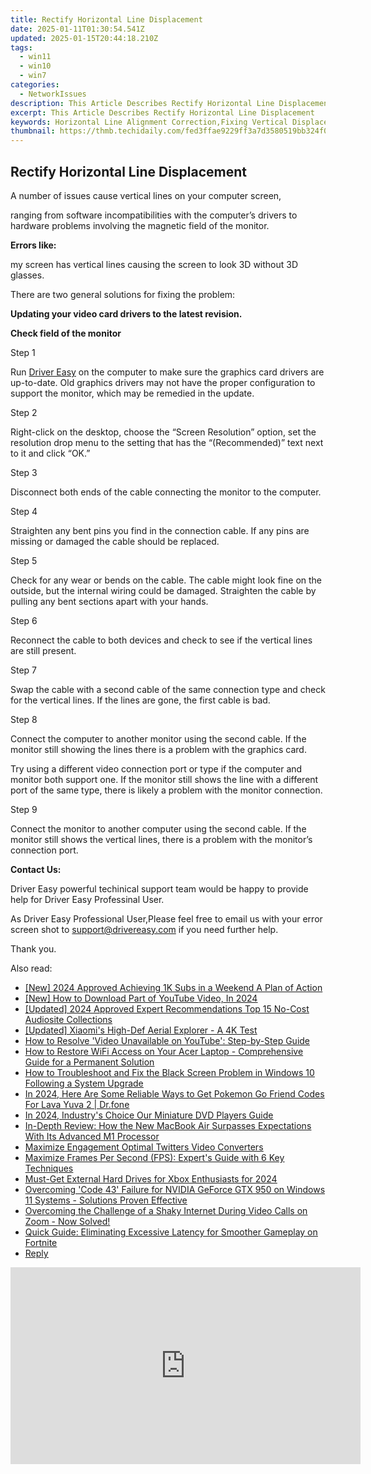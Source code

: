 ```yaml
---
title: Rectify Horizontal Line Displacement
date: 2025-01-11T01:30:54.541Z
updated: 2025-01-15T20:44:18.210Z
tags:
  - win11
  - win10
  - win7
categories:
  - NetworkIssues
description: This Article Describes Rectify Horizontal Line Displacement
excerpt: This Article Describes Rectify Horizontal Line Displacement
keywords: Horizontal Line Alignment Correction,Fixing Vertical Displacement of Lines,Rectify Misaligned Horizontal Borders,Correct Horizontal Edge Gaps,Improve Linearity in Graphic Design,Eliminate Uneven Horizontal Lines,Adjust Horizontal Line Distance Errors
thumbnail: https://thmb.techidaily.com/fed3ffae9229ff3a7d3580519bb324f0e6bad8a6cd96fa55cbded24321f049a3.jpg
---
```


## Rectify Horizontal Line Displacement

A number of issues cause vertical lines on your computer screen,

 ranging from software incompatibilities with the computer’s drivers to hardware problems involving the magnetic field of the monitor.

**Errors like:**

 my screen has vertical lines causing the screen to look 3D without 3D glasses.

There are two general solutions for fixing the problem:

**Updating your video card drivers to the latest revision.**

**Check field of the monitor**

Step 1

 Run [Driver Easy](https://tools.techidaily.com/drivereasy/download/) on the computer to make sure the graphics card drivers are up-to-date. Old graphics drivers may not have the proper configuration to support the monitor, which may be remedied in the update.

Step 2

 Right-click on the desktop, choose the “Screen Resolution” option, set the resolution drop menu to the setting that has the “(Recommended)” text next to it and click “OK.”

Step 3

Disconnect both ends of the cable connecting the monitor to the computer.

Step 4

 Straighten any bent pins you find in the connection cable. If any pins are missing or damaged the cable should be replaced.

Step 5

 Check for any wear or bends on the cable. The cable might look fine on the outside, but the internal wiring could be damaged. Straighten the cable by pulling any bent sections apart with your hands.

Step 6

 Reconnect the cable to both devices and check to see if the vertical lines are still present.

Step 7

 Swap the cable with a second cable of the same connection type and check for the vertical lines. If the lines are gone, the first cable is bad.

Step 8

 Connect the computer to another monitor using the second cable. If the monitor still showing the lines there is a problem with the graphics card.

 Try using a different video connection port or type if the computer and monitor both support one. If the monitor still shows the line with a different port of the same type, there is likely a problem with the monitor connection.

Step 9

 Connect the monitor to another computer using the second cable. If the monitor still shows the vertical lines, there is a problem with the monitor’s connection port.

**Contact Us:**

 Driver Easy powerful techinical support team would be happy to provide help for Driver Easy Professinal User.

 As Driver Easy Professional User,Please feel free to email us with your error screen shot to <support@drivereasy.com> if you need further help.

Thank you.

<ins class="adsbygoogle"
     style="display:block"
     data-ad-format="autorelaxed"
     data-ad-client="ca-pub-7571918770474297"
     data-ad-slot="1223367746"></ins>

<ins class="adsbygoogle"
     style="display:block"
     data-ad-client="ca-pub-7571918770474297"
     data-ad-slot="8358498916"
     data-ad-format="auto"
     data-full-width-responsive="true"></ins>

<span class="atpl-alsoreadstyle">Also read:</span>
<div><ul>
<li><a href="https://youtube-sure.techidaily.com/024-approved-achieving-1k-subs-in-a-weekend-a-plan-of-action/"><u>[New] 2024 Approved Achieving 1K Subs in a Weekend A Plan of Action</u></a></li>
<li><a href="https://eaxpv-info.techidaily.com/new-how-to-download-part-of-youtube-video-in-2024/"><u>[New] How to Download Part of YouTube Video, In 2024</u></a></li>
<li><a href="https://facebook-record-videos.techidaily.com/updated-2024-approved-expert-recommendations-top-15-no-cost-audiosite-collections/"><u>[Updated] 2024 Approved Expert Recommendations Top 15 No-Cost Audiosite Collections</u></a></li>
<li><a href="https://fox-links.techidaily.com/updated-xiaomis-high-def-aerial-explorer-a-4k-test/"><u>[Updated] Xiaomi's High-Def Aerial Explorer - A 4K Test</u></a></li>
<li><a href="https://network-issues.techidaily.com/how-to-resolve-video-unavailable-on-youtube-step-by-step-guide/"><u>How to Resolve 'Video Unavailable on YouTube': Step-by-Step Guide</u></a></li>
<li><a href="https://network-issues.techidaily.com/how-to-restore-wifi-access-on-your-acer-laptop-comprehensive-guide-for-a-permanent-solution/"><u>How to Restore WiFi Access on Your Acer Laptop - Comprehensive Guide for a Permanent Solution</u></a></li>
<li><a href="https://network-issues.techidaily.com/how-to-troubleshoot-and-fix-the-black-screen-problem-in-windows-10-following-a-system-upgrade/"><u>How to Troubleshoot and Fix the Black Screen Problem in Windows 10 Following a System Upgrade</u></a></li>
<li><a href="https://android-pokemon-go.techidaily.com/in-2024-here-are-some-reliable-ways-to-get-pokemon-go-friend-codes-for-lava-yuva-2-drfone-by-drfone-virtual-android/"><u>In 2024, Here Are Some Reliable Ways to Get Pokemon Go Friend Codes For Lava Yuva 2 | Dr.fone</u></a></li>
<li><a href="https://some-knowledge.techidaily.com/in-2024-industrys-choice-our-miniature-dvd-players-guide/"><u>In 2024, Industry's Choice Our Miniature DVD Players Guide</u></a></li>
<li><a href="https://buynow-info.techidaily.com/in-depth-review-how-the-new-macbook-air-surpasses-expectations-with-its-advanced-m1-processor/"><u>In-Depth Review: How the New MacBook Air Surpasses Expectations With Its Advanced M1 Processor</u></a></li>
<li><a href="https://extra-hints.techidaily.com/maximize-engagement-optimal-twitters-video-converters/"><u>Maximize Engagement Optimal Twitters Video Converters</u></a></li>
<li><a href="https://network-issues.techidaily.com/maximize-frames-per-second-fps-experts-guide-with-6-key-techniques/"><u>Maximize Frames Per Second (FPS): Expert's Guide with 6 Key Techniques</u></a></li>
<li><a href="https://remote-screen-capture.techidaily.com/must-get-external-hard-drives-for-xbox-enthusiasts-for-2024/"><u>Must-Get External Hard Drives for Xbox Enthusiasts for 2024</u></a></li>
<li><a href="https://network-issues.techidaily.com/overcoming-code-43-failure-for-nvidia-geforce-gtx-950-on-windows-11-systems-solutions-proven-effective/"><u>Overcoming 'Code 43' Failure for NVIDIA GeForce GTX 950 on Windows 11 Systems - Solutions Proven Effective</u></a></li>
<li><a href="https://network-issues.techidaily.com/overcoming-the-challenge-of-a-shaky-internet-during-video-calls-on-zoom-now-solved/"><u>Overcoming the Challenge of a Shaky Internet During Video Calls on Zoom - Now Solved!</u></a></li>
<li><a href="https://network-issues.techidaily.com/quick-guide-eliminating-excessive-latency-for-smoother-gameplay-on-fortnite/"><u>Quick Guide: Eliminating Excessive Latency for Smoother Gameplay on Fortnite</u></a></li>
<li><a href="https://network-issues.techidaily.com/reply/"><u>Reply</u></a></li>
</ul></div>

<!-- affiliate ads begin -->
<iframe width="560" height="315" src="https://www.youtube.com/embed/58KlTPHv8dU?si=7ICagyNgrao7OkVO" title="YouTube video player" frameborder="0" allow="accelerometer; autoplay; clipboard-write; encrypted-media; gyroscope; picture-in-picture; web-share" referrerpolicy="strict-origin-when-cross-origin" allowfullscreen></iframe>
<!-- affiliate ads end -->

